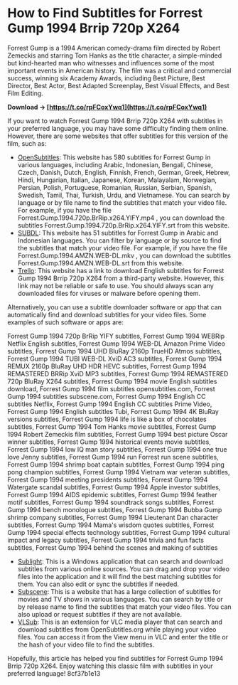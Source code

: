 # How to Find Subtitles for Forrest Gump 1994 Brrip 720p X264
 
Forrest Gump is a 1994 American comedy-drama film directed by Robert Zemeckis and starring Tom Hanks as the title character, a simple-minded but kind-hearted man who witnesses and influences some of the most important events in American history. The film was a critical and commercial success, winning six Academy Awards, including Best Picture, Best Director, Best Actor, Best Adapted Screenplay, Best Visual Effects, and Best Film Editing.
 
**Download → [https://t.co/rpFCoxYwq1](https://t.co/rpFCoxYwq1)**


 
If you want to watch Forrest Gump 1994 Brrip 720p X264 with subtitles in your preferred language, you may have some difficulty finding them online. However, there are some websites that offer subtitles for this version of the film, such as:
 
- [OpenSubtitles](https://www.opensubtitles.org/en/search/sublanguageid-all/idmovie-178): This website has 580 subtitles for Forrest Gump in various languages, including Arabic, Indonesian, Bengali, Chinese, Czech, Danish, Dutch, English, Finnish, French, German, Greek, Hebrew, Hindi, Hungarian, Italian, Japanese, Korean, Malayalam, Norwegian, Persian, Polish, Portuguese, Romanian, Russian, Serbian, Spanish, Swedish, Tamil, Thai, Turkish, Urdu, and Vietnamese. You can search by language or by file name to find the subtitles that match your video file. For example, if you have the file Forrest.Gump.1994.720p.BrRip.x264.YIFY.mp4 , you can download the subtitles Forrest.Gump.1994.720p.BrRip.x264.YIFY.srt from this website.
- [SUBDL](https://subdl.com/s/subtitle/sd19434/forrest-gump): This website has 51 subtitles for Forrest Gump in Arabic and Indonesian languages. You can filter by language or by source to find the subtitles that match your video file. For example, if you have the file Forrest.Gump.1994.AMZN.WEB-DL.mkv , you can download the subtitles Forrest.Gump.1994.AMZN.WEB-DL.srt from this website.
- [Trello](https://trello.com/c/Q1EHNDpv/17-forrest-gump-1994-brrip-720p-x264-english-subtitles): This website has a link to download English subtitles for Forrest Gump 1994 Brrip 720p X264 from a third-party website. However, this link may not be reliable or safe to use. You should always scan any downloaded files for viruses or malware before opening them.

Alternatively, you can use a subtitle downloader software or app that can automatically find and download subtitles for your video files. Some examples of such software or apps are:
 
Forrest Gump 1994 720p BrRip YIFY subtitles,  Forrest Gump 1994 WEBRip Netflix English subtitles,  Forrest Gump 1994 WEB-DL Amazon Prime Video subtitles,  Forrest Gump 1994 UHD BluRay 2160p TrueHD Atmos subtitles,  Forrest Gump 1994 TUBI WEB-DL XviD AC3 subtitles,  Forrest Gump 1994 REMUX 2160p BluRay UHD HDR HEVC subtitles,  Forrest Gump 1994 REMASTERED BRRip XviD MP3 subtitles,  Forrest Gump 1994 REMASTERED 720p BluRay X264 subtitles,  Forrest Gump 1994 movie English subtitles download,  Forrest Gump 1994 film subtitles opensubtitles.com,  Forrest Gump 1994 subtitles subscene.com,  Forrest Gump 1994 English CC subtitles Netflix,  Forrest Gump 1994 English CC subtitles Prime Video,  Forrest Gump 1994 English subtitles Tubi,  Forrest Gump 1994 4K BluRay versions subtitles,  Forrest Gump 1994 life is like a box of chocolates subtitles,  Forrest Gump 1994 Tom Hanks movie subtitles,  Forrest Gump 1994 Robert Zemeckis film subtitles,  Forrest Gump 1994 best picture Oscar winner subtitles,  Forrest Gump 1994 historical events movie subtitles,  Forrest Gump 1994 low IQ man story subtitles,  Forrest Gump 1994 one true love Jenny subtitles,  Forrest Gump 1994 run Forrest run scene subtitles,  Forrest Gump 1994 shrimp boat captain subtitles,  Forrest Gump 1994 ping pong champion subtitles,  Forrest Gump 1994 Vietnam war veteran subtitles,  Forrest Gump 1994 meeting presidents subtitles,  Forrest Gump 1994 Watergate scandal subtitles,  Forrest Gump 1994 Apple investor subtitles,  Forrest Gump 1994 AIDS epidemic subtitles,  Forrest Gump 1994 feather motif subtitles,  Forrest Gump 1994 soundtrack songs subtitles,  Forrest Gump 1994 bench monologue subtitles,  Forrest Gump 1994 Bubba Gump shrimp company subtitles,  Forrest Gump 1994 Lieutenant Dan character subtitles,  Forrest Gump 1994 Mama's wisdom quotes subtitles,  Forrest Gump 1994 special effects technology subtitles,  Forrest Gump 1994 cultural impact and legacy subtitles,  Forrest Gump 1994 trivia and fun facts subtitles,  Forrest Gump 1994 behind the scenes and making of subtitles

- [Sublight](https://www.sublight.me/): This is a Windows application that can search and download subtitles from various online sources. You can drag and drop your video files into the application and it will find the best matching subtitles for them. You can also edit or sync the subtitles if needed.
- [Subscene](https://subscene.com/): This is a website that has a large collection of subtitles for movies and TV shows in various languages. You can search by title or by release name to find the subtitles that match your video files. You can also upload or request subtitles if they are not available.
- [VLSub](https://www.vlsub.net/): This is an extension for VLC media player that can search and download subtitles from OpenSubtitles.org while playing your video files. You can access it from the View menu in VLC and enter the title or the hash of your video file to find the subtitles.

Hopefully, this article has helped you find subtitles for Forrest Gump 1994 Brrip 720p X264. Enjoy watching this classic film with subtitles in your preferred language!
 8cf37b1e13
 
